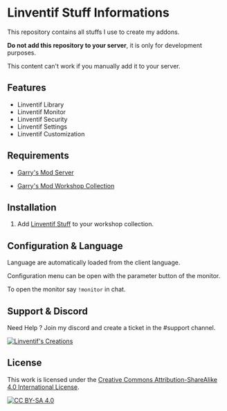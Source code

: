 # Linventif Stuff Informations

This repository contains all stuffs I use to create my addons.

**Do not add this repository to your server**, it is only for development purposes.

This content can't work if you manually add it to your server.

## Features

- Linventif Library
- Linventif Monitor
- Linventif Security
- Linventif Settings
- Linventif Customization

## Requirements

- [Garry's Mod Server](https://store.steampowered.com/app/4000/Garrys_Mod/)

- [Garry's Mod Workshop Collection](http://wiki.garrysmod.com/page/Workshop_for_Dedicated_Servers)

## Installation

1. Add [Linventif Stuff](https://steamcommunity.com/sharedfiles/filedetails/?id=2882747990) to your workshop collection.

## Configuration & Language

Language are automatically loaded from the client language.

Configuration menu can be open with the parameter button of the monitor.

To open the monitor say `!monitor` in chat.

## Support & Discord

Need Help ? Join my discord and create a ticket in the #support channel.

[![Linventif's Creations](https://i.imgur.com/Ro6EtDP.png)](https://linventif.fr/discord)

## License

This work is licensed under the [Creative Commons Attribution-ShareAlike 4.0 International License](https://creativecommons.org/licenses/by-sa/4.0/).

[![CC BY-SA 4.0](https://i.imgur.com/OlWXFzL.png)](https://creativecommons.org/licenses/by-sa/4.0/)
